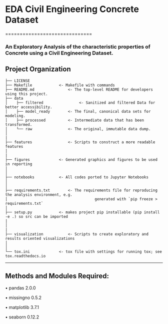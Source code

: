 # EDA Civil Engineering Concrete Dataset 
==============================

### An Exploratory Analysis of the characteristic properties of Concrete using a Civil Engineering Dataset. 

Project Organization
------------

    ├── LICENSE
    ├── Makefile          	<- Makefile with commands 
    ├── README.md             	<- The top-level README for developers using this project.
    ├── data
    │    ├── filtered       		 <- Sanitized and filtered Data for better accessibility.
    │    ├── model_ready    	<- The final, canonical data sets for modeling.
    │    ├── processed      	<- Intermediate data that has been transformed.
    │    └── raw            	<- The original, immutable data dump.
    │
	|
    ├── features                <- Scripts to construct a more readable features
    │
	|
    ├── figures            	<- Generated graphics and figures to be used in reporting
    │    				     
    │
    ├── notebooks          	<- All codes ported to Jupyter Notebooks
    │
	│
    ├── requirements.txt    	<- The requirements file for reproducing the analysis environment, e.g.
    │                         				generated with `pip freeze > requirements.txt`
    │
    ├── setup.py           	<- makes project pip installable (pip install -e .) so src can be imported
	|
    │
	|	
    ├── visualization           <- Scripts to create exploratory and results oriented visualizations
    │ 
    │
    └── tox.ini            	<- tox file with settings for running tox; see tox.readthedocs.io

--------

## Methods and Modules Required:
• pandas 2.0.0

• missingno 0.5.2

• matplotlib 3.7.1

• seaborn 0.12.2
